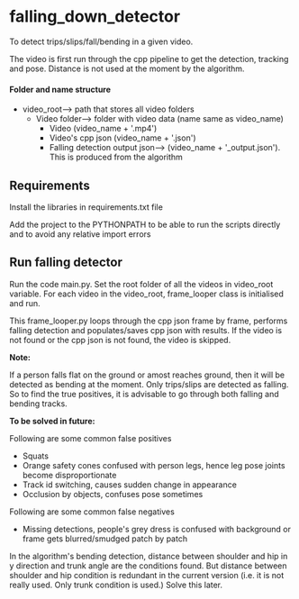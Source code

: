 # falling_down_detector
To detect trips/slips/fall/bending in a given video. 

The video is first run through the cpp pipeline
to get the detection, tracking and pose. Distance is not used at the moment 
by the algorithm. 

#### Folder and name structure
- video_root--> path that stores all video folders
  - Video folder--> folder with video data (name same as video_name)
    - Video (video_name + '.mp4') 
    - Video's cpp json (video_name + '.json')
    - Falling detection output json--> (video_name + '_output.json'). 
    This is produced from the algorithm
## Requirements
Install the libraries in requirements.txt file 

Add the project to the PYTHONPATH to be able to run the scripts directly and to avoid any relative import errors


## Run falling detector
Run the code main.py. Set the root folder of all the videos in video_root variable.
For each video in the video_root, frame_looper class is initialised and run. 

This frame_looper.py loops through the cpp json frame by frame,
performs falling detection and populates/saves cpp json with results. 
If the video is not found or the cpp json is not found,
the video is skipped. 

**Note:** 

If a person falls flat on the ground or amost reaches ground, then it will be
detected as bending at the moment. Only trips/slips are detected as falling.
So to find the true positives, it is advisable to go through both 
falling and bending tracks. 

**To be solved in future:** 

Following are some common false positives
- Squats 
- Orange safety cones confused with person legs, hence leg pose joints
become disproportionate
- Track id switching, causes sudden change in appearance
- Occlusion by objects, confuses pose sometimes

Following are some common false negatives
- Missing detections, people's grey dress is confused with background
or frame gets blurred/smudged patch by patch 

In the algorithm's bending detection, distance between shoulder and hip in y direction and trunk angle are the conditions
found. But distance between shoulder and hip condition is redundant in the current version (i.e. it is not really used. 
Only trunk condition is used.) Solve this later. 

